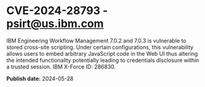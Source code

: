 # CVE-2024-28793 - psirt@us.ibm.com

IBM Engineering Workflow Management 7.0.2 and 7.0.3 is vulnerable to stored cross-site scripting. Under certain configurations, this vulnerability allows users to embed arbitrary JavaScript code in the Web UI thus altering the intended functionality potentially leading to credentials disclosure within a trusted session.  IBM X-Force ID:  286830.

**Publish date:** 2024-05-28
